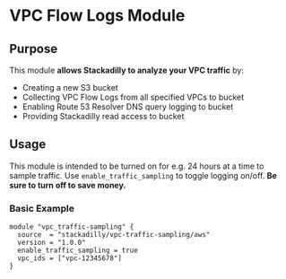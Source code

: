 # VPC Flow Logs Module

## Purpose

This module **allows Stackadilly to analyze your VPC traffic** by:

- Creating a new S3 bucket
- Collecting VPC Flow Logs from all specified VPCs to bucket
- Enabling Route 53 Resolver DNS query logging to bucket
- Providing Stackadilly read access to bucket

## Usage

This module is intended to be turned on for e.g. 24 hours at a time to sample traffic. Use `enable_traffic_sampling` to toggle logging on/off. **Be sure to turn off to save money.**

### Basic Example

```hcl
module "vpc_traffic-sampling" {
  source  = "stackadilly/vpc-traffic-sampling/aws"
  version = "1.0.0"
  enable_traffic_sampling = true
  vpc_ids = ["vpc-12345678"]
}
```
